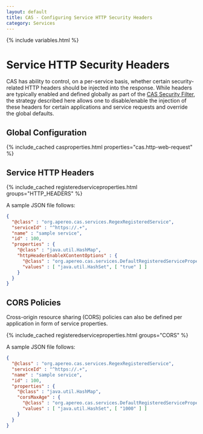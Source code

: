 ```yaml
---
layout: default
title: CAS - Configuring Service HTTP Security Headers
category: Services
---
```


{% include variables.html %}

# Service HTTP Security Headers

CAS has ability to control, on a per-service basis, whether certain security-related HTTP headers should be 
injected into the response. While headers are typically enabled and defined globally as part 
of the [CAS Security Filter](../planning/Security-Guide.html#cas-security-filter), the strategy 
described here allows one to disable/enable the injection of these headers for certain 
applications and service requests and override the global defaults.
           
## Global Configuration

{% include_cached casproperties.html properties="cas.http-web-request" %}

## Service HTTP Headers

{% include_cached registeredserviceproperties.html groups="HTTP_HEADERS" %}

A sample JSON file follows:

```json
{
  "@class" : "org.apereo.cas.services.RegexRegisteredService",
  "serviceId" : "^https://.+",
  "name" : "sample service",
  "id" : 100,
  "properties" : {
    "@class" : "java.util.HashMap",
    "httpHeaderEnableXContentOptions" : {
      "@class" : "org.apereo.cas.services.DefaultRegisteredServiceProperty",
      "values" : [ "java.util.HashSet", [ "true" ] ]
    }
  }
}
```

## CORS Policies

Cross-origin resource sharing (CORS) policies can also be defined per application in form of service properties.

{% include_cached registeredserviceproperties.html groups="CORS" %}

A sample JSON file follows:

```json
{
  "@class" : "org.apereo.cas.services.RegexRegisteredService",
  "serviceId" : "^https://.+",
  "name" : "sample service",
  "id" : 100,
  "properties" : {
    "@class" : "java.util.HashMap",
    "corsMaxAge" : {
      "@class" : "org.apereo.cas.services.DefaultRegisteredServiceProperty",
      "values" : [ "java.util.HashSet", [ "1000" ] ]
    }
  }
}
```

